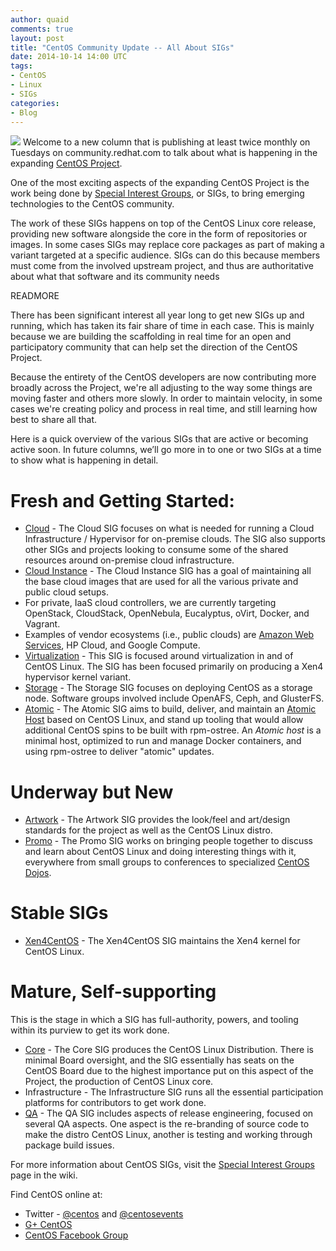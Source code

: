 ```yaml
---
author: quaid
comments: true
layout: post
title: "CentOS Community Update -- All About SIGs"
date: 2014-10-14 14:00 UTC
tags:
- CentOS
- Linux
- SIGs
categories:
- Blog
---
```


![](blog/CentOS_200x.png) Welcome to a new column that is publishing at least twice monthly on Tuesdays on community.redhat.com to talk about what is happening in the expanding [CentOS Project](http://www.centos.org).

One of the most exciting aspects of the expanding CentOS Project is the work being done by [Special Interest Groups](http://wiki.centos.org/SpecialInterestGroup/), or SIGs, to bring emerging technologies to the CentOS community.

The work of these SIGs happens on top of the CentOS Linux core release, providing new software alongside the core in the form of repositories or images. In some cases SIGs may replace core packages as part of making a variant targeted at a specific audience. SIGs can do this because members must come from the involved upstream project, and thus are authoritative about what that software and its community needs

READMORE

There has been significant interest all year long to get new SIGs up and running, which has taken its fair share of time in each case. This is mainly because we are building the scaffolding in real time for an open and participatory community that can help set the direction of the CentOS Project.

Because the entirety of the CentOS developers are now contributing more broadly across the Project, we're all adjusting to the way some things are moving faster and others more slowly. In order to maintain velocity, in some cases we're creating policy and process in real time, and still learning how best to share all that.

Here is a quick overview of the various SIGs that are active or becoming active soon. In future columns, we’ll go more in to one or two SIGs at a time to show what is happening in detail.

# Fresh and Getting Started:

 * [Cloud](http://wiki.centos.org/SpecialInterestGroup/Cloud) - The Cloud SIG focuses on what is needed for running a Cloud Infrastructure / Hypervisor for on-premise clouds. The SIG also supports other SIGs and projects looking to consume some of the shared resources around on-premise cloud infrastructure.
 * [Cloud Instance](http://wiki.centos.org/SpecialInterestGroup/CloudInstance) - The Cloud Instance SIG has a goal of maintaining all the base cloud images that are used for all the various private and public cloud setups. 
  * For private, IaaS cloud controllers, we are currently targeting OpenStack, CloudStack, OpenNebula, Eucalyptus, oVirt, Docker, and Vagrant.
  * Examples of vendor ecosystems (i.e., public clouds) are [Amazon Web Services](http://wiki.centos.org/Cloud/AWS), HP Cloud, and Google Compute. 
 * [Virtualization](http://wiki.centos.org/SpecialInterestGroup/Virtualization) - This SIG is focused around virtualization in and of CentOS Linux. The SIG has been focused primarily on producing a Xen4 hypervisor kernel variant.
 * [Storage](http://wiki.centos.org/SpecialInterestGroup/Storage) - The Storage SIG focuses on deploying CentOS as a storage node. Software groups involved include OpenAFS, Ceph, and GlusterFS.
* [Atomic](http://wiki.centos.org/SpecialInterestGroup/Atomic) - The Atomic SIG aims to build, deliver, and maintain an [Atomic Host](http://projectatomic.io) based on CentOS Linux, and stand up tooling that would allow additional CentOS spins to be built with rpm-ostree. An _Atomic host_ is a minimal host, optimized to run and
manage Docker containers, and using rpm-ostree to deliver "atomic" updates.

# Underway but New
 * [Artwork](http://wiki.centos.org/SpecialInterestGroup/Artwork) - The Artwork SIG provides the look/feel and art/design standards for the project as well as the CentOS Linux distro.
 * [Promo](http://wiki.centos.org/SpecialInterestGroup/Promo) - The Promo SIG works on bringing people together to discuss and learn about CentOS Linux and doing interesting things with it, everywhere from small groups to conferences to specialized [CentOS Dojos](https://wiki.centos.org/Events/Dojo).

# Stable SIGs
 * [Xen4CentOS](http://wiki.centos.org/Manuals/ReleaseNotes/Xen4-01) - The Xen4CentOS SIG maintains the Xen4 kernel for CentOS Linux.

# Mature, Self-supporting 

This is the stage in which a SIG has full-authority, powers, and tooling within its purview to get its work done.

 * [Core](http://wiki.centos.org/SpecialInterestGroup/Core) - The Core SIG produces the CentOS Linux Distribution. There is minimal Board oversight, and the SIG essentially has seats on the CentOS Board due to the highest importance put on this aspect of the Project, the production of CentOS Linux core.
 * Infrastructure - The Infrastructure SIG runs all the essential participation platforms for contributors to get work done.
 * [QA](http://wiki.centos.org/QaWiki) - The QA SIG includes aspects of release engineering, focused on several QA aspects. One aspect is the re-branding of source code to make the distro CentOS Linux, another is testing and working through package build issues.

For more information about CentOS SIGs, visit the [Special Interest Groups](http://wiki.centos.org/SpecialInterestGroup) page in the wiki.

Find CentOS online at:

 * Twitter - [@centos](https://twitter.com/centos) and [@centosevents](https://twitter.com/centosevents)
 * [G+ CentOS](https://plus.google.com/+CentOS/)
 * [CentOS Facebook Group](https://www.facebook.com/groups/centosproject/)